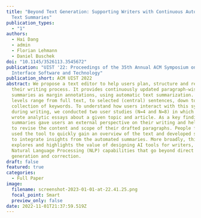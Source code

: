 ```yaml
---
title: "Beyond Text Generation: Supporting Writers with Continuous Automatic
  Text Summaries"
publication_types:
  - "1"
authors:
  - Hai Dang
  - admin
  - Florian Lehmann
  - Daniel Buschek
doi: "10.1145/3526113.3545672"
publication: "UIST '22: Proceedings of the 35th Annual ACM Symposium on User
  Interface Software and Technology"
publication_short: ACM UIST 2022
abstract: We propose a text editor to help users plan, structure and reflect on
  their writing process. It provides continuously updated paragraph-wise
  summaries as margin annotations, using automatic text summarization. Summary
  levels range from full text, to selected (central) sentences, down to a
  collection of keywords. To understand how users interact with this system
  during writing, we conducted two user studies (N=4 and N=8) in which people
  wrote analytic essays about a given topic and article. As a key finding, the
  summaries gave users an external perspective on their writing and helped them
  to revise the content and scope of their drafted paragraphs. People further
  used the tool to quickly gain an overview of the text and developed strategies
  to integrate insights from the automated summaries. More broadly, this work
  explores and highlights the value of designing AI tools for writers, with
  Natural Language Processing (NLP) capabilities that go beyond direct text
  generation and correction.
draft: false
featured: true
categories:
  - Full Paper
image:
  filename: screenshot-2023-01-01-at-22.41.25.png
  focal_point: Smart
  preview_only: false
date: 2022-11-01T21:37:59.519Z
---
```

